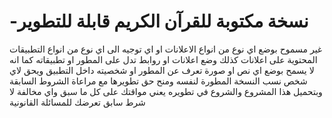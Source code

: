 # -نسخة مكتوبة للقرآن الكريم قابلة للتطوير
 غير مسموح بوضع اي نوع من انواع الاعلانات او اي توجيه الى اي نوع من انواع التطبيقات المحتوية على اعلانات 
كذلك وضع اعلانات او روابط تدل على المطور او تطبيقاته 
كما انه لا يسمح بوضع اي نص او صورة تعرف عن المطور او شخصيته داخل التطبيق 
ويحق لاي شخص نسب النسخة المطورة لنفسه ومنح حق تطويرها مع مراعاة الشروط السابقة 
وبتحميل هذا المشروع والشروع في تطويره يعني مواقتك على كل ما سبق 
واي مخالفة لا شرط سابق تعرضك للمسائلة القانونية 
